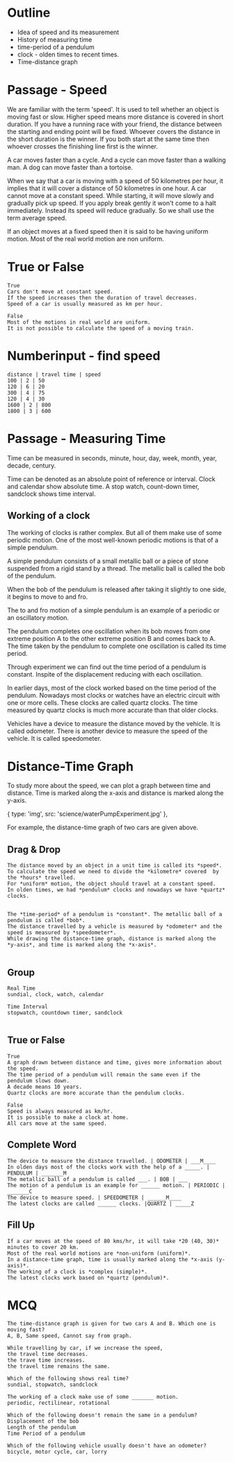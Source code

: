 # Outline

- Idea of speed and its measurement
- History of measuring time
- time-period of a pendulum
- clock - olden times to recent times.
- Time-distance graph

# Passage - Speed

We are familiar with the term 'speed'. It is used to tell whether an object is
moving fast or slow. Higher speed means more distance is covered in short
duration. If you have a running race with your friend, the distance between the
starting and ending point will be fixed. Whoever covers the distance in the
short duration is the winner. If you both start at the same time then whoever
crosses the finishing line first is the winner.

A car moves faster than a cycle. And a cycle can move faster than a walking man.
A dog can move faster than a tortoise.

When we say that a car is moving with a speed of 50 kilometres per hour, it
implies that it will cover a distance of 50 kilometres in one hour. A car cannot
move at a constant speed. While starting, it will move slowly and gradually pick
up speed. If you apply break gently it won't come to a halt immediately. Instead
its speed will reduce gradually. So we shall use the term average speed.

If an object moves at a fixed speed then it is said to be having uniform motion.
Most of the real world motion are non uniform.

# True or False

```
True
Cars don't move at constant speed.
If the speed increases then the duration of travel decreases.
Speed of a car is usually measured as km per hour.

False
Most of the motions in real world are uniform.
It is not possible to calculate the speed of a moving train.

```

# Numberinput - find speed

```
distance | travel time | speed
100 | 2 | 50
120 | 6 | 20
300 | 4 | 75
120 | 4 | 30
1600 | 2 | 800
1800 | 3 | 600
```

# Passage - Measuring Time

Time can be measured in seconds, minute, hour, day, week, month, year, decade,
century.

Time can be denoted as an absolute point of reference or interval. Clock and
calendar show absolute time. A stop watch, count-down timer, sandclock shows
time interval.

## Working of a clock

The working of clocks is rather complex. But all of them make use of some
periodic motion. One of the most well-known periodic motions is that of a simple
pendulum.

A simple pendulum consists of a small metallic ball or a piece of stone
suspended from a rigid stand by a thread. The metallic ball is called the bob of
the pendulum.

When the bob of the pendulum is released after taking it slightly to one side,
it begins to move to and fro.

The to and fro motion of a simple pendulum is an example of a periodic or an
oscillatory motion.

The pendulum completes one oscillation when its bob moves from one extreme
position A to the other extreme position B and comes back to A. The time taken
by the pendulum to complete one oscillation is called its time period.

Through experiment we can find out the time period of a pendulum is constant.
Inspite of the displacement reducing with each oscillation.

In earlier days, most of the clock worked based on the time period of the
pendulum. Nowadays most clocks or watches have an electric circuit with one or
more cells. These clocks are called quartz clocks. The time measured by quartz
clocks is much more accurate than that older clocks.

Vehicles have a device to measure the distance moved by the vehicle. It is
called odometer. There is another device to measure the speed of the vehicle. It
is called speedometer.

# Distance-Time Graph

To study more about the speed, we can plot a graph between time and distance.
Time is marked along the x-axis and distance is marked along the y-axis.

{ type: 'img', src: 'science/waterPumpExperiment.jpg' },

For example, the distance-time graph of two cars are given above.

## Drag & Drop

```
The distance moved by an object in a unit time is called its *speed*.
To calculate the speed we need to divide the *kilometre* covered  by the *hours* travelled.
For *uniform* motion, the object should travel at a constant speed.
In olden times, we had *pendulum* clocks and nowadays we have *quartz* clocks.
```

```

The *time-period* of a pendulum is *constant*. The metallic ball of a pendulum is called *bob*.
The distance travelled by a vehicle is measured by *odometer* and the speed is measured by *speedometer*.
While drawing the distance-time graph, distance is marked along the *y-axis*, and time is marked along the *x-axis*.


```

## Group

```
Real Time
sundial, clock, watch, calendar

Time Interval
stopwatch, countdown timer, sandclock


```

## True or False

```
True
A graph drawn between distance and time, gives more information about the speed.
The time period of a pendulum will remain the same even if the pendulum slows down.
A decade means 10 years.
Quartz clocks are more accurate than the pendulum clocks.

False
Speed is always measured as km/hr.
It is possible to make a clock at home.
All cars move at the same speed.

```

## Complete Word

```
The device to measure the distance travelled. | ODOMETER | ___M____
In olden days most of the clocks work with the help of a _____. | PENDULUM | _______M
The metallic ball of a pendulum is called ___. | BOB | ___
The motion of a pendulum is an example for ______ motion. | PERIODIC | _______C
The device to measure speed. | SPEEDOMETER | ______M____
The latest clocks are called ______ clocks. |QUARTZ | _____Z
```

## Fill Up

```
If a car moves at the speed of 80 kms/hr, it will take *20 (40, 30)* minutes to cover 20 km.
Most of the real world motions are *non-uniform (uniform)*.
In a distance-time graph, time is usually marked along the *x-axis (y-axis)*.
The working of a clock is *complex (simple)*.
The latest clocks work based on *quartz (pendulum)*.
```

# MCQ

```
The time-distance graph is given for two cars A and B. Which one is moving fast?
A, B, Same speed, Cannot say from graph.

While travelling by car, if we increase the speed,
the travel time decreases.
the trave time increases.
the travel time remains the same.

Which of the following shows real time?
sundial, stopwatch, sandclock

The working of a clock make use of some _______ motion.
periodic, rectilinear, rotational

Which of the following doesn't remain the same in a pendulum?
Displacement of the bob
Length of the pendulum
Time Period of a pendulum

Which of the following vehicle usually doesn't have an odometer?
bicycle, motor cycle, car, lorry



```
